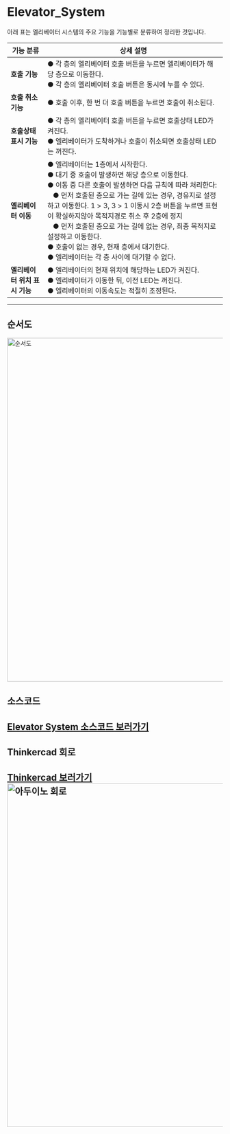 # Elevator_System
아래 표는 엘리베이터 시스템의 주요 기능을 기능별로 분류하여 정리한 것입니다.

| **기능 분류**              | **상세 설명**                                                                                                                                                                                                                                                                                          |
|-------------------------|---------------------------------------------------------------------------------------------------------------------------------------------------------------------------------------------------------------------------------------------------------------------------------------------------------|
| **호출 기능**             | ● 각 층의 엘리베이터 호출 버튼을 누르면 엘리베이터가 해당 층으로 이동한다.<br>● 각 층의 엘리베이터 호출 버튼은 동시에 누를 수 있다.                                                                                                                                                                  |
| **호출 취소 기능**         | ● 호출 이후, 한 번 더 호출 버튼을 누르면 호출이 취소된다.                                                                                                                                                                                                                                           |
| **호출상태 표시 기능**      | ● 각 층의 엘리베이터 호출 버튼을 누르면 호출상태 LED가 켜진다.<br>● 엘리베이터가 도착하거나 호출이 취소되면 호출상태 LED는 꺼진다.                                                                                                                                                           |
| **엘리베이터 이동**        | ● 엘리베이터는 1층에서 시작한다.<br>● 대기 중 호출이 발생하면 해당 층으로 이동한다.<br>● 이동 중 다른 호출이 발생하면 다음 규칙에 따라 처리한다:<br>&nbsp;&nbsp;&nbsp;● 먼저 호출된 층으로 가는 길에 있는 경우, 경유지로 설정하고 이동한다. 1 > 3, 3 > 1 이동시 2층 버튼을 누르면 표현이 확실하지않아 목적지경로 취소 후 2층에 정지<br>&nbsp;&nbsp;&nbsp;● 먼저 호출된 층으로 가는 길에 없는 경우, 최종 목적지로 설정하고 이동한다.<br>● 호출이 없는 경우, 현재 층에서 대기한다.<br>● 엘리베이터는 각 층 사이에 대기할 수 없다. |
| **엘리베이터 위치 표시 기능** | ● 엘리베이터의 현재 위치에 해당하는 LED가 켜진다.<br>● 엘리베이터가 이동한 뒤, 이전 LED는 꺼진다.<br>● 엘리베이터의 이동속도는 적절히 조정된다.                                                                                                                             |
---

## 순서도
<img src="https://private-user-images.githubusercontent.com/192555666/409504105-cf194982-a22f-4291-84d6-aa1082a49973.svg?jwt=eyJhbGciOiJIUzI1NiIsInR5cCI6IkpXVCJ9.eyJpc3MiOiJnaXRodWIuY29tIiwiYXVkIjoicmF3LmdpdGh1YnVzZXJjb250ZW50LmNvbSIsImtleSI6ImtleTUiLCJleHAiOjE3Mzg2NjQxODcsIm5iZiI6MTczODY2Mzg4NywicGF0aCI6Ii8xOTI1NTU2NjYvNDA5NTA0MTA1LWNmMTk0OTgyLWEyMmYtNDI5MS04NGQ2LWFhMTA4MmE0OTk3My5zdmc_WC1BbXotQWxnb3JpdGhtPUFXUzQtSE1BQy1TSEEyNTYmWC1BbXotQ3JlZGVudGlhbD1BS0lBVkNPRFlMU0E1M1BRSzRaQSUyRjIwMjUwMjA0JTJGdXMtZWFzdC0xJTJGczMlMkZhd3M0X3JlcXVlc3QmWC1BbXotRGF0ZT0yMDI1MDIwNFQxMDExMjdaJlgtQW16LUV4cGlyZXM9MzAwJlgtQW16LVNpZ25hdHVyZT1hYmM5MDNjN2ZjNDZiYjZmZTQ3NzI0M2ViZDc1ZGQxZjM4MjEzZWU5YTczMzc3MjNlODUyYTg1YWM2MWQwZmUyJlgtQW16LVNpZ25lZEhlYWRlcnM9aG9zdCJ9.ukUgEUx5Oo5q2x3c48K718C7QYNK8zqfox0dnNmHHzg" alt="순서도" width="800" />

## 소스코드
[Elevator System 소스코드 보러가기](./elevator_system.ino)
---

## Thinkercad 회로
[Thinkercad 보러가기](https://www.tinkercad.com/things/bocGA5UaAkd-surprising-elzing-borwo?sharecode=SsPkLf7Fkf3UwdpTAjQigbn5cZSbVa4m2_InsnSYL7M)
<img src="https://private-user-images.githubusercontent.com/192555666/409511873-a1444777-4a27-4ae1-8c5e-9347ff447af7.png?jwt=eyJhbGciOiJIUzI1NiIsInR5cCI6IkpXVCJ9.eyJpc3MiOiJnaXRodWIuY29tIiwiYXVkIjoicmF3LmdpdGh1YnVzZXJjb250ZW50LmNvbSIsImtleSI6ImtleTUiLCJleHAiOjE3Mzg2NjU0MjcsIm5iZiI6MTczODY2NTEyNywicGF0aCI6Ii8xOTI1NTU2NjYvNDA5NTExODczLWExNDQ0Nzc3LTRhMjctNGFlMS04YzVlLTkzNDdmZjQ0N2FmNy5wbmc_WC1BbXotQWxnb3JpdGhtPUFXUzQtSE1BQy1TSEEyNTYmWC1BbXotQ3JlZGVudGlhbD1BS0lBVkNPRFlMU0E1M1BRSzRaQSUyRjIwMjUwMjA0JTJGdXMtZWFzdC0xJTJGczMlMkZhd3M0X3JlcXVlc3QmWC1BbXotRGF0ZT0yMDI1MDIwNFQxMDMyMDdaJlgtQW16LUV4cGlyZXM9MzAwJlgtQW16LVNpZ25hdHVyZT0yNzk5NWQyYWZkOTkxMmVlZjVhMWIyZjI4ZDRlZjFjOGM3NmY2YjJhNGI4ZTViNDA5NjhjNmExZTE0OGEzMWY5JlgtQW16LVNpZ25lZEhlYWRlcnM9aG9zdCJ9.rsSmNz64FMJq5dLmVK7QmMmEzgua-ioIoS6hiPq_cOs" alt="아두이노 회로" width="800" />
---

